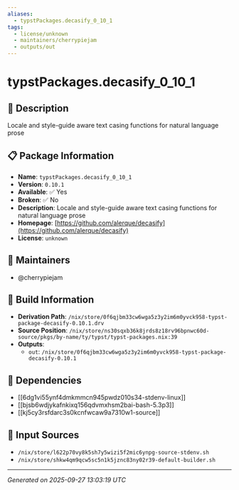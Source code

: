```yaml
---
aliases:
  - typstPackages.decasify_0_10_1
tags:
  - license/unknown
  - maintainers/cherrypiejam
  - outputs/out
---
```


# typstPackages.decasify_0_10_1

## 📝 Description

Locale and style-guide aware text casing functions for natural language prose

## 📋 Package Information

- **Name**: `typstPackages.decasify_0_10_1`
- **Version**: `0.10.1`
- **Available**: ✅ Yes
- **Broken**: ✅ No
- **Description**: Locale and style-guide aware text casing functions for natural language prose
- **Homepage**: [https://github.com/alerque/decasify](https://github.com/alerque/decasify)
- **License**: `unknown`
## 👥 Maintainers

- @cherrypiejam


## 🔧 Build Information

- **Derivation Path**: `/nix/store/0f6qjbm33cw6wga5z3y2im6m0yvck958-typst-package-decasify-0.10.1.drv`
- **Source Position**: `/nix/store/ns30sqxb36k8jrds8z18rv96bpnwc60d-source/pkgs/by-name/ty/typst/typst-packages.nix:39`
- **Outputs**:
  - `out`:  `/nix/store/0f6qjbm33cw6wga5z3y2im6m0yvck958-typst-package-decasify-0.10.1`

## 🔗 Dependencies

- [[6dg1vi55ynf4dmkmmcn945pwdz010s34-stdenv-linux]]
- [[bjsb6wdjykafnkixq156qdvmxhsm2bai-bash-5.3p3]]
- [[kj5cy3rsfdarc3s0kcnfwcaw9a7310w1-source]]

## 📁 Input Sources

- `/nix/store/l622p70vy8k5sh7y5wizi5f2mic6ynpg-source-stdenv.sh`
- `/nix/store/shkw4qm9qcw5sc5n1k5jznc83ny02r39-default-builder.sh`

---
*Generated on 2025-09-27 13:03:19 UTC*
